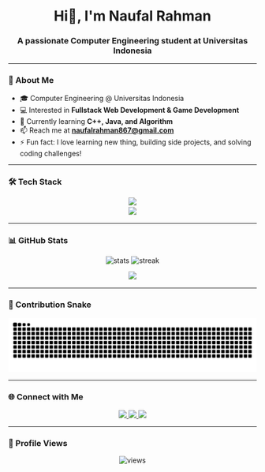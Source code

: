 <h1 align="center">Hi👋, I'm Naufal Rahman</h1>
<h3 align="center">A passionate Computer Engineering student at Universitas Indonesia</h3>

---

### 🚀 About Me
- 🎓 Computer Engineering @ Universitas Indonesia  
- 💻 Interested in **Fullstack Web Development & Game Development**  
- 🌱 Currently learning **C++, Java, and Algorithm**  
- 📫 Reach me at **naufalrahman867@gmail.com**  
- ⚡ Fun fact: I love learning new thing, building side projects, and solving coding challenges!  

---

### 🛠️ Tech Stack
<p align="center">
  <!-- Languages -->
  <img src="https://skillicons.dev/icons?i=js,ts,python,c,java" />
  <br/>
  <!-- Frontend -->
  <img src="https://skillicons.dev/icons?i=react,next,html,css,tailwind" />
  <br/>
  <!-- Backend & Database -->
  
</p>

---

### 📊 GitHub Stats
<p align="center">
  <img src="https://github-readme-stats.vercel.app/api?username=naufalthecodemaker&show_icons=true&theme=tokyonight" height="170" alt="stats"/>
  <img src="https://github-readme-streak-stats.herokuapp.com?user=naufalthecodemaker&theme=tokyonight" height="170" alt="streak"/>
</p>

<p align="center">
  <img src="https://github-readme-stats.vercel.app/api/top-langs/?username=naufalthecodemaker&layout=compact&theme=tokyonight" height="170"/>
</p>

---

### 🐍 Contribution Snake
<p align="center">
  <img src="https://raw.githubusercontent.com/naufalthecodemaker/naufalthecodemaker/output/github-contribution-grid-snake.svg" alt="snake animation"/>
</p>

---

### 🌐 Connect with Me
<p align="center">
  <a href="https://www.linkedin.com/in/naufal-rahman-8078b1330/">
    <img src="https://skillicons.dev/icons?i=linkedin" />
  </a>
  <a href="">
    <img src="https://skillicons.dev/icons?i=instagram" />
  </a>
  <a href="mailto:naufalrahman867@gmail.com">
    <img src="https://skillicons.dev/icons?i=gmail" />
  </a>
</p>

---

### 👀 Profile Views
<p align="center">
  <img src="https://komarev.com/ghpvc/?username=naufalthecodemaker&label=Profile%20views&color=0e75b6&style=flat" alt="views" />
</p>
